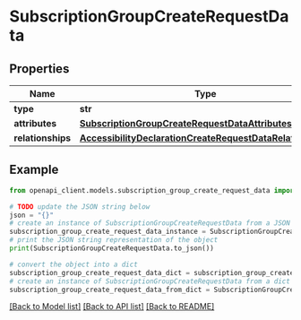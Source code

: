 # SubscriptionGroupCreateRequestData


## Properties

Name | Type | Description | Notes
------------ | ------------- | ------------- | -------------
**type** | **str** |  | 
**attributes** | [**SubscriptionGroupCreateRequestDataAttributes**](SubscriptionGroupCreateRequestDataAttributes.md) |  | 
**relationships** | [**AccessibilityDeclarationCreateRequestDataRelationships**](AccessibilityDeclarationCreateRequestDataRelationships.md) |  | 

## Example

```python
from openapi_client.models.subscription_group_create_request_data import SubscriptionGroupCreateRequestData

# TODO update the JSON string below
json = "{}"
# create an instance of SubscriptionGroupCreateRequestData from a JSON string
subscription_group_create_request_data_instance = SubscriptionGroupCreateRequestData.from_json(json)
# print the JSON string representation of the object
print(SubscriptionGroupCreateRequestData.to_json())

# convert the object into a dict
subscription_group_create_request_data_dict = subscription_group_create_request_data_instance.to_dict()
# create an instance of SubscriptionGroupCreateRequestData from a dict
subscription_group_create_request_data_from_dict = SubscriptionGroupCreateRequestData.from_dict(subscription_group_create_request_data_dict)
```
[[Back to Model list]](../README.md#documentation-for-models) [[Back to API list]](../README.md#documentation-for-api-endpoints) [[Back to README]](../README.md)


